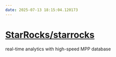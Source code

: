 ```yaml
---
date: 2025-07-13 18:15:04.120173
---
```


# [StarRocks/starrocks](https://github.com/StarRocks/starrocks)

real-time analytics with high-speed MPP database